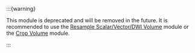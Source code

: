 :::{warning}

This module is deprecated and will be removed in the future. It is recommended to use the [Resample Scalar/Vector/DWI Volume](ResampleScalarVectorDWIVolumeParameters.md) module or the [Crop Volume](cropvolume.md) module.

:::

```{include} ../../_moduledescriptions/ResampleScalarVolumeOverview.md
```

```{include} ../../_moduledescriptions/ResampleScalarVolumeParameters.md
```
